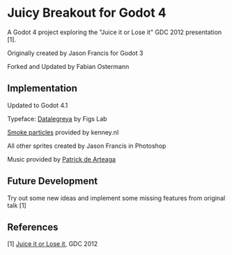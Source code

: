 # Juicy Breakout for Godot 4

A Godot 4 project exploring the "Juice it or Lose it" GDC 2012 presentation [1].

Originally created by Jason Francis for Godot 3

Forked and Updated by Fabian Ostermann

## Implementation

Updated to Godot 4.1

Typeface: [Datalegreya](https://fontlibrary.org/en/font/datalegreya) by Figs Lab

[Smoke particles](https://kenney.nl/assets/smoke-particles) provided by kenney.nl

All other sprites created by Jason Francis in Photoshop

Music provided by [Patrick de Arteaga](https://patrickdearteaga.com/royalty-free-music/)

## Future Development

Try out some new ideas and implement some missing features from original talk [1]

## References

[1] [Juice it or Lose it](https://www.youtube.com/watch?v=Fy0aCDmgnxg), GDC 2012

